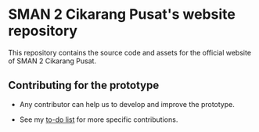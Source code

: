 # SMAN 2 Cikarang Pusat's website repository

This repository contains the source code and assets for the official website of SMAN 2 Cikarang Pusat.

## Contributing for the prototype

- Any contributor can help us to develop and improve the prototype.

- See my [to-do list](todo.md) for more specific contributions.